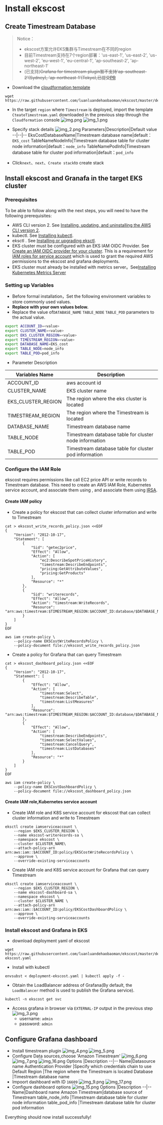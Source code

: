 # Install ekscost

## Create Timestream Database
> Notice：
>  - ekscost方案允许EKS集群与Timestream在不同的region
> - 目前Timestream支持在7个region部署：'us-east-1', 'us-east-2', 'us-west-2', 'eu-west-1', 'eu-central-1', 'ap-southeast-2', 'ap-northeast-1'
> - (已支持)~~Grafana for timestream plugin暂不支持'ap-southeast-2'(Sydney), 'ap-northeast-1'(Tokyo),已提交[PR](https://github.com/grafana/timestream-datasource/pull/178)~~

- Download the [cloudformation template](https://raw.githubusercontent.com/luanluandehaobaoman/ekscost/master/deploy/CreateTimestream.yaml)
```commandline
wget https://raw.githubusercontent.com/luanluandehaobaoman/ekscost/master/deploy/CreateTimestream.yaml
```


- In the target `region` where `Timestream` is deployed, import the template `CteateTimestream.yaml` downloaded in the previous step through the `Cloudformation` console
![img.png](img/img.png)
![img_1.png](img/img_1.png)
- Specify stack details
![img_2.png](img/img_2.png)
    Parameters|Description|Default value
    --|--|--
    EksCostDatabaseName|Timestream database name|default：`EKS_cost`
    TableNameNodeInfo|Timestream database table for cluster node information|default：`node_info`
    TableNamePodInfo|Timestream database table for cluster pod information|default：`pod_info`


- Click`next`、`next`、`Create stack`to create stack

## Install ekscost and Granafa in the target EKS cluster
### Prerequisites

To be able to follow along with the next steps, you will need to have the following prerequisites:
- AWS CLI version 2. See [Installing, updating, and uninstalling the AWS CLI version 2](https://docs.aws.amazon.com/cli/latest/userguide/install-cliv2.html).
- kubectl. See [Installing kubectl](https://docs.aws.amazon.com/eks/latest/userguide/install-kubectl.html).
- eksctl . See [Installing or upgrading eksctl](https://docs.aws.amazon.com/eks/latest/userguide/eksctl.html#installing-eksctl).
- EKS cluster must be configured with an EKS IAM OIDC Provider. See [Create an IAM OIDC provider for your cluster](https://docs.aws.amazon.com/eks/latest/userguide/enable-iam-roles-for-service-accounts.html). This is a requirement for [IAM roles for service account](https://docs.aws.amazon.com/eks/latest/userguide/iam-roles-for-service-accounts.html) which is used to grant the required AWS permissions to the ekscost and grafana deployments.
- EKS cluster must already be installed with metrics server。See[Installing Kubernetes Metrics Server
](https://docs.aws.amazon.com/eks/latest/userguide/metrics-server.html)

### Setting up Variables

- Before formal installation，Set the following environment variables to store commonly used values.
- **Replace <value>  with your own values below.**
- Replace the value of`DATABASE_NAME` `TABLE_NODE` `TABLE_POD` parameters to the actual value.
```bash
export ACCOUNT_ID=<value>
export CLUSTER_NAME=<value>
export EKS_CLUSTER_REGION=<value>
export TIMESTREAM_REGION=<value>
export DATABASE_NAME=EKS_cost
export TABLE_NODE=node_info
export TABLE_POD=pod_info
```
- Parameter Description

Variables Name|Description
--|--
ACCOUNT_ID|aws account id
CLUSTER_NAME|EKS cluster name
EKS_CLUSTER_REGION|The region where the eks cluster is located
TIMESTREAM_REGION|The region where the Timestream is located
DATABASE_NAME|Timestream database name
TABLE_NODE|Timestream database table for cluster node information
TABLE_POD|Timestream database table for cluster pod information

### Configure the IAM Role
ekscost requires permissions like call EC2 price API or write records to Timestream database. This need to create an AWS IAM Role, Kubernetes service account, and associate them using , and associate them using [IRSA](https://docs.aws.amazon.com/emr/latest/EMR-on-EKS-DevelopmentGuide/setting-up-enable-IAM.html).

#### Create IAM policy
- Create a policy for ekscost that can collect cluster information and write to Timestream

```commandline
cat > ekscost_write_records_policy.json <<EOF
{
    "Version": "2012-10-17",
    "Statement": [
        {
            "Sid": "getec2price",
            "Effect": "Allow",
            "Action": [
                "ec2:DescribeSpotPriceHistory",
                "timestream:DescribeEndpoints",
                "pricing:GetAttributeValues",
                "pricing:GetProducts"
            ],
            "Resource": "*"
        },
        {
            "Sid": "writerecords",
            "Effect": "Allow",
            "Action": "timestream:WriteRecords",
            "Resource": "arn:aws:timestream:$TIMESTREAM_REGION:$ACCOUNT_ID:database/$DATABASE_NAME/table/*"
        }
    ]
}
EOF

aws iam create-policy \
    --policy-name EKSCostWriteRecordsPolicy \
    --policy-document file://ekscost_write_records_policy.json
```   
- Create a policy for Grafana that can query Timestream
```commandline
cat > ekscost_dashboard_policy.json <<EOF
{
    "Version": "2012-10-17",
    "Statement": [
        {
            "Effect": "Allow",
            "Action": [
                "timestream:Select",
                "timestream:DescribeTable",
                "timestream:ListMeasures"
            ],
            "Resource": "arn:aws:timestream:$TIMESTREAM_REGION:$ACCOUNT_ID:database/$DATABASE_NAME/table/*"
        },
        {
            "Effect": "Allow",
            "Action": [
                "timestream:DescribeEndpoints",
                "timestream:SelectValues",
                "timestream:CancelQuery",
                "timestream:ListDatabases"
            ],
            "Resource": "*"
        }
    ]
}
EOF

aws iam create-policy \
    --policy-name EKSCostDashboardPolicy \
    --policy-document file://ekscost_dashboard_policy.json
```
#### Create IAM role,Kubernetes service account
-  Create IAM role and K8S service account for ekscost that can collect cluster information and write to Timestream

```commandline
eksctl create iamserviceaccount \
    --region $EKS_CLUSTER_REGION \
    --name ekscost-writerecords-sa \
    --namespace ekscost \
    --cluster $CLUSTER_NAME\
    --attach-policy-arn arn:aws:iam::$ACCOUNT_ID:policy/EKSCostWriteRecordsPolicy \
    --approve \
    --override-existing-serviceaccounts
 ```  
- Create IAM role and K8S service account for Grafana that can query Timestream
```commandline
eksctl create iamserviceaccount \
    --region $EKS_CLUSTER_REGION \
    --name ekscost-dashboard-sa \
    --namespace ekscost \
    --cluster $CLUSTER_NAME \
    --attach-policy-arn arn:aws:iam::$ACCOUNT_ID:policy/EKSCostDashboardPolicy \
    --approve \
    --override-existing-serviceaccounts
```


### Install ekscost and Grafana in EKS

- download deployment yaml of ekscost
```commandline
wget https://raw.githubusercontent.com/luanluandehaobaoman/ekscost/master/deploy/deployment-ekscost.yaml  
```
- Install with kubectl 
```commandline
envsubst < deployment-ekscost.yaml | kubectl apply -f -  
```
- Obtain the LoadBalancer address of Grafana(By default, the `LoadBalancer` method is used to publish the Grafana service).
```commandline
kubectl -n ekscost get svc
```
- Access grafana in browser via `EXTERNAL-IP`  output in the previous step
![img_3.png](img/img_3.png)
  - username: `admin`
  - password: `admin`
  
## Configure Grafana dashboard
- Install timestream plugin
![img_4.png](img/img_4.png)
![img_5.png](img/img_5.png)
- Configure Data sources,choose 'Amazon Timestream'
![img_6.png](img/img_6.png)
![img_7.png](img/img_7.png)
![img_16.png](img/img_16.png)
    Options |Description
    --|--
    Name|Datasource name
    Authentication Provider |Specify which credentials chain to use
    Default Region |The region where the Timestream is located
    Database |Timestream database name
- Impoort dashboard with ID `16609`
![img_9.png](img/img_9.png)
![img_17.png](img/img_17.png)
- Configure dashboard options
![img_15.png](img/img_15.png)
    Options |Description
    --|--
    Name|Dashboard name
    Amazon Timestream|database source of Timestream
    table_node_info |Timestream database table for cluster node information
    table_pod_info |Timestream database table for cluster pod information

Everything should now install successfully!